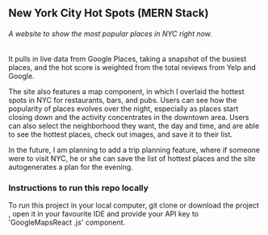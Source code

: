 ## New York City Hot Spots (MERN Stack)

###### A website to show the most popular places in NYC right now. 



It pulls in live data from Google Places, taking a snapshot of the 
busiest places, and the hot score is weighted from the total reviews from Yelp 
and Google. 

The site also features a map component, in which I overlaid the
hottest spots in NYC for restaurants, bars, and pubs. Users can see how
 the popularity of places evolves over the night, especially as places start 
 closing down and the activity concentrates in the downtown area. Users can also
  select the neighborhood they want, the day and time, and are able to see the
   hottest places, check out images, and save it to their list. 
   
In the future, I am planning to add a trip planning feature, where if someone
 were to visit NYC, he or she can save the list of hottest places and the
  site autogenerates a plan for the evening. 
  
### Instructions to run this repo locally

To run this project in your local computer, git clone or download the project
, open it in your favourite IDE and provide your API key to 'GoogleMapsReact
.js' component. 
